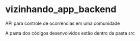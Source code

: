 # vizinhando_app_backend

API para controle de ocorrências em uma comunidade


A pasta dos códigos desenvolvidos estão dentro da pasta src
